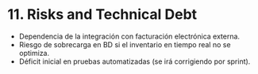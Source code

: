# 11. Risks and Technical Debt

- Dependencia de la integración con facturación electrónica externa.
- Riesgo de sobrecarga en BD si el inventario en tiempo real no se optimiza.
- Déficit inicial en pruebas automatizadas (se irá corrigiendo por sprint).
